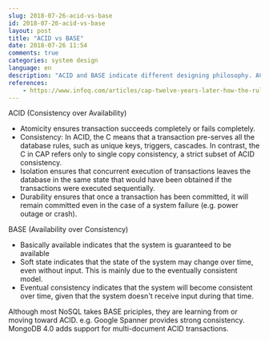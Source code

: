 ```yaml
---
slug: 2018-07-26-acid-vs-base
id: 2018-07-26-acid-vs-base
layout: post
title: "ACID vs BASE"
date: 2018-07-26 11:54
comments: true
categories: system design
language: en
description: "ACID and BASE indicate different designing philosophy. ACID focuses on consistency over availability. In ACID, the C means that a transaction pre-serves all the database rules. Meanwhile, BASE focuses more on availability indicating the system is guaranteed to be available."
references:
    - https://www.infoq.com/articles/cap-twelve-years-later-how-the-rules-have-changed
---
```


ACID (Consistency over Availability)

- Atomicity ensures transaction succeeds completely or fails completely.
- Consistency: In ACID, the C means that a transaction pre-serves all the database rules, such as unique keys, triggers, cascades. In contrast, the C in CAP refers only to single copy consistency, a strict subset of ACID consistency.
- Isolation ensures that concurrent execution of transactions leaves the database in the same state that would have been obtained if the transactions were executed sequentially.
- Durability ensures that once a transaction has been committed, it will remain committed even in the case of a system failure (e.g. power outage or crash).

BASE (Availability over Consistency)

- Basically available indicates that the system is guaranteed to be available
- Soft state indicates that the state of the system may change over time, even without input. This is mainly due to the eventually consistent model.
- Eventual consistency indicates that the system will become consistent over time, given that the system doesn't receive input during that time.

Although most NoSQL takes BASE priciples, they are learning from or moving toward ACID. e.g. Google Spanner provides strong consistency. MongoDB 4.0 adds support for multi-document ACID transactions.
